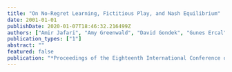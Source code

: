```yaml
---
title: "On No-Regret Learning, Fictitious Play, and Nash Equilibrium"
date: 2001-01-01
publishDate: 2020-01-07T18:46:32.216499Z
authors: ["Amir Jafari", "Amy Greenwald", "David Gondek", "Gunes Ercal"]
publication_types: ["1"]
abstract: ""
featured: false
publication: "*Proceedings of the Eighteenth International Conference on Machine Learning (ICML 2001), Williams College, Williamstown, MA, USA, June 28 - July 1, 2001*"
---
```


